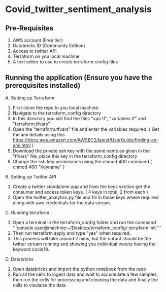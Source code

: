 # Covid_twitter_sentiment_analysis

## Pre-Requisites
1. AWS account (Free tier)
2. Databricks ID (Community Edition)
3. Access to twitter API
4. Terraform on you local machine
5. A text editor to use to create terraform config files

## Running the application (Ensure you have the prerequisites installed)

A. Setting up Terraform
  1. First clone the repo to you local machine.
  2. Navigate to the terraform_config directory
  3. In this directory you will find the files "vpc.tf", "variables.tf" and "terraform.tfvars"
  4. Open the "terraform.tfvars" file and enter the variables required. ( Get the ami details using this https://docs.aws.amazon.com/AWSEC2/latest/UserGuide/finding-an-ami.html )
  5. Download the private ssh key with the same name as given in the "tfvars" file, place this key in the terraform_config directory
  6. Change the ssh key permissions using the chmod 400 command ( chmod 400 "Keyname" )
  
B. Setting up Twitter API
  1. Create a twitter standalone app and from the keys section get the consumer and access token keys. ( 4 keys in total, 2 from each )
  2. Open the twitter_analytics.py file and fill in those keys where required along with aws credentials for the data stream.
  
C. Running terraform
  1. Open a terminal in the terraform_config folder and run the command '''console user@machine:~/Desktop/terraform_config/ terraform init '''
  2. Then run terraform apply and type "yes" when required.
  3. This process will take around 2 mins, but the output should be the twitter stream running and showing you individual tweets having the keyword covid19.
  
D. Databricks
  1. Open databricks and import the python notebook from the repo
  2. Run all the cells to ingest data and wait to accumulate a few samples, then run the cells for processing and cleaning the data and finally the cells to visulaize the data
